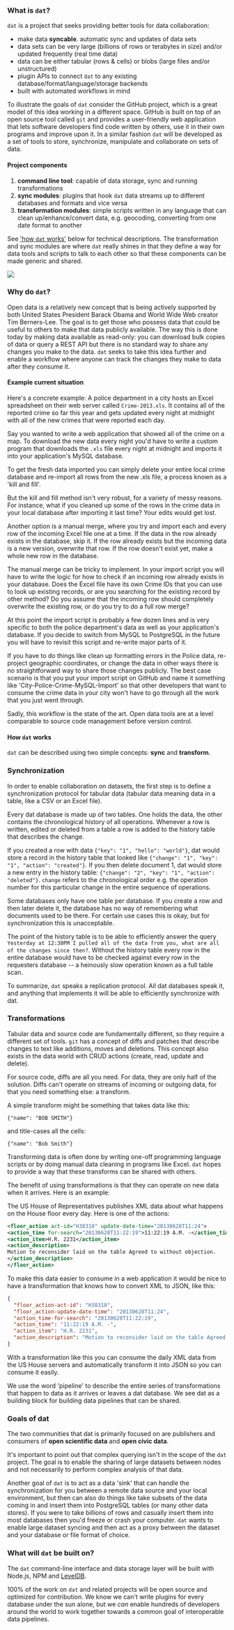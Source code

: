 ### What is `dat`?

`dat` is a project that seeks providing better tools for data collaboration:

- make data **syncable**. automatic sync and updates of data sets
- data sets can be very large (billions of rows or terabytes in size) and/or updated frequently (real time data)
- data can be either tabular (rows & cells) or blobs (large files and/or unstructured)
- plugin APIs to connect `dat` to any existing database/format/language/storage backends
- built with automated workflows in mind

To illustrate the goals of `dat` consider the GitHub project, which is a great model of this idea working in a different space. GitHub is built on top of an open source tool called `git` and provides a user-friendly web application that lets software developers find code written by others, use it in their own programs and improve upon it. In a similar fashion `dat` will be developed as a set of tools to store, synchronize, manipulate and collaborate on sets of data.

#### Project components

1. **command line tool**: capable of data storage, sync and running transformations
2. **sync modules**: plugins that hook `dat` data streams up to different databases and formats and vice versa
3. **transformation modules**: simple scripts written in any language that can clean up/enhance/convert data, e.g. geocoding, converting from one date format to another

See ['how `dat` works'](#how-dat-works) below for technical descriptions. The transformation and sync modules are where `dat` really shines in that they define a way for data tools and scripts to talk to each other so that these components can be made generic and shared.

[![](../img/dat-diagram.png)](https://jlord.s3.amazonaws.com/dat-diagram.png)

### Why do `dat`?

Open data is a relatively new concept that is being actively supported by both United States President Barack Obama and World Wide Web creator Tim Berners-Lee. The goal is to get those who possess data that could be useful to others to make that data publicly available. The way this is done today by making data available as read-only: you can download bulk copies of data or query a REST API but there is no standard way to share any changes you make to the data. `dat` seeks to take this idea further and enable a workflow where anyone can track the changes they make to data after they consume it.

#### Example current situation

Here's a concrete example: A police department in a city hosts an Excel spreadsheet on their web server called `Crime-2013.xls`. It contains all of the reported crime so far this year and gets updated every night at midnight with all of the new crimes that were reported each day.

Say you wanted to write a web application that showed all of the crime on a map. To download the new data every night you'd have to write a custom program that downloads the `.xls` file every night at midnight and imports it into your application's MySQL database.

To get the fresh data imported you can simply delete your entire local crime database and re-import all rows from the new .xls file, a process known as a 'kill and fill'.

But the kill and fill method isn't very robust, for a variety of messy reasons. For instance, what if you cleaned up some of the rows in the crime data in your local database after importing it last time? Your edits would get lost.

Another option is a manual merge, where you try and import each and every row of the incoming Excel file one at a time. If the data in the row already exists in the database, skip it. If the row already exists but the incoming data is a new version, overwrite that row. If the row doesn't exist yet, make a whole new row in the database.

The manual merge can be tricky to implement. In your import script you will have to write the logic for how to check if an incoming row already exists in your database. Does the Excel file have its own Crime IDs that you can use to look up existing records, or are you searching for the existing record by other method? Do you assume that the incoming row should completely overwrite the existing row, or do you try to do a full row merge?

At this point the import script is probably a few dozen lines and is very specific to both the police department's data as well as your application's database. If you decide to switch from MySQL to PostgreSQL in the future you will have to revisit this script and re-write major parts of it.

If you have to do things like clean up formatting errors in the Police data, re-project geographic coordinates, or change the data in other ways there is no straightforward way to share those changes publicly. The best case scenario is that you put your import script on GitHub and name it something like 'City-Police-Crime-MySQL-Import' so that other developers that want to consume the crime data in your city won't have to go through all the work that you just went through.

Sadly, this workflow is the state of the art. Open data tools are at a level comparable to source code management before version control.

#### How `dat` works

`dat` can be described using two simple concepts: **sync** and **transform**.

### Synchronization

In order to enable collaboration on datasets, the first step is to define a synchronization protocol for tabular data (tabular data meaning data in a table, like a CSV or an Excel file).

Every dat database is made up of two tables. One holds the data, the other contains the chronological history of all operations. Whenever a row is written, edited or deleted from a table a row is added to the history table that describes the change.

If you created a row with data `{"key": "1", "hello": "world"}`, dat would store a record in the history table that looked like `{"change": "1", "key": "1", "action": "created"}`. If you then delete document 1, dat would store a new entry in the history table: `{"change": "2", "key": "1", "action": "deleted"}`. `change` refers to the chronological order e.g. the operation number for this particular change in the entire sequence of operations.

Some databases only have one table per database. If you create a row and then later delete it, the database has no way of remembering what documents used to be there. For certain use cases this is okay, but for synchronization this is unacceptable.

The point of the history table is to be able to efficiently answer the query `Yesterday at 12:30PM I pulled all of the data from you, what are all of the changes since then?`. Without the history table every row in the entire database would have to be checked against every row in the requesters database -- a heinously slow operation known as a full table scan.

To summarize, `dat` speaks a replication protocol. All dat databases speak it, and anything that implements it will be able to efficiently synchronize with dat.

### Transformations

Tabular data and source code are fundamentally different, so they require a different set of tools. `git` has a concept of diffs and patches that describe changes to text like additions, moves and deletions. This concept also exists in the data world with CRUD actions (create, read, update and delete).

For source code, diffs are all you need. For data, they are only half of the solution. Diffs can't operate on streams of incoming or outgoing data, for that you need something else: a transform.

A simple transform might be something that takes data like this:

```
{"name": "BOB SMITH"}
```

and title-cases all the cells:

```
{"name": "Bob Smith"}
```

Transforming data is often done by writing one-off programming language scripts or by doing manual data cleaning in programs like Excel. `dat` hopes to provide a way that these transforms can be shared with others.

The benefit of using transformations is that they can operate on new data when it arrives. Here is an example:

The US House of Representatives publishes XML data about what happens on the House floor every day. Here is one of the actions:

```xml
<floor_action act-id="H38310" update-date-time="20130628T11:24">
<action_time for-search="20130628T11:22:19">11:22:19 A.M. -</action_time>
<action_item>H.R. 2231</action_item>
<action_description>
Motion to reconsider laid on the table Agreed to without objection.
</action_description>
</floor_action>
```

To make this data easier to consume in a web application it would be nice to have a transformation that knows how to convert XML to JSON, like this:

```json
{
  "floor_action-act-id": "H38310",
  "floor_action-update-date-time": "20130628T11:24",
  "action_time-for-search": "20130628T11:22:19",
  "action_time": "11:22:19 A.M. -",
  "action_item": "H.R. 2231",
  "action_description": "Motion to reconsider laid on the table Agreed to without objection."
}
```

With a transformation like this you can consume the daily XML data from the US House servers and automatically transform it into JSON so you can consume it easily.

We use the word 'pipeline' to describe the entire series of transformations that happen to data as it arrives or leaves a dat database. We see dat as a building block for building data pipelines that can be shared.

### Goals of dat

The two communities that dat is primarily focused on are publishers and consumers of **open scientific data** and **open civic data**.

It's important to point out that complex querying isn't in the scope of the `dat` project. The goal is to enable the sharing of large datasets between nodes and not necessarily to perform complex analysis of that data.

Another goal of `dat` is to act as a data 'sink' that can handle the synchronization for you between a remote data source and your local environment, but then can also do things like take subsets of the data coming in and insert them into PostgreSQL tables (or many other data stores). If you were to take billions of rows and casually insert them into most databases then you'd freeze or crash your computer. `dat` wants to enable large dataset syncing and then act as a proxy between the dataset and your database or file format of choice.

### What will `dat` be built on?

The `dat` command-line interface and data storage layer will be built with Node.js, NPM and [LevelDB](http://leveldb.org).

100% of the work on `dat` and related projects will be open source and optimized for contribution. We know we can't write plugins for every database under the sun alone, but we *can* enable hundreds of developers around the world to work together towards a common goal of interoperable data pipelines.
